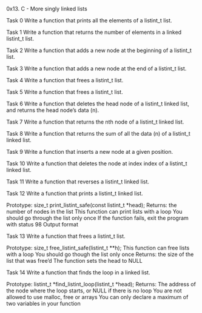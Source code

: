 0x13. C - More singly linked lists

Task 0  Write a function that prints all the elements of a listint_t list.

Task 1  Write a function that returns the number of elements in a linked listint_t list.

Task 2  Write a function that adds a new node at the beginning of a listint_t list.

Task 3  Write a function that adds a new node at the end of a listint_t list.

Task 4  Write a function that frees a listint_t list.

Task 5  Write a function that frees a listint_t list.

Task 6  Write a function that deletes the head node of a listint_t linked list, and returns the head node’s data (n). 
 
Task 7  Write a function that returns the nth node of a listint_t linked list.

Task 8  Write a function that returns the sum of all the data (n) of a listint_t linked list.

Task 9  Write a function that inserts a new node at a given position.

Task 10 Write a function that deletes the node at index index of a listint_t linked list.

Task 11 Write a function that reverses a listint_t linked list.

Task 12 Write a function that prints a listint_t linked list.

Prototype: size_t print_listint_safe(const listint_t *head);
Returns: the number of nodes in the list
This function can print lists with a loop
You should go through the list only once
If the function fails, exit the program with status 98
Output format

Task 13  Write a function that frees a listint_t list.

Prototype: size_t free_listint_safe(listint_t **h);
This function can free lists with a loop
You should go though the list only once
Returns: the size of the list that was free’d
The function sets the head to NULL

Task 14 Write a function that finds the loop in a linked list.

Prototype: listint_t *find_listint_loop(listint_t *head);
Returns: The address of the node where the loop starts, or NULL if there is no loop
You are not allowed to use malloc, free or arrays
You can only declare a maximum of two variables in your function
